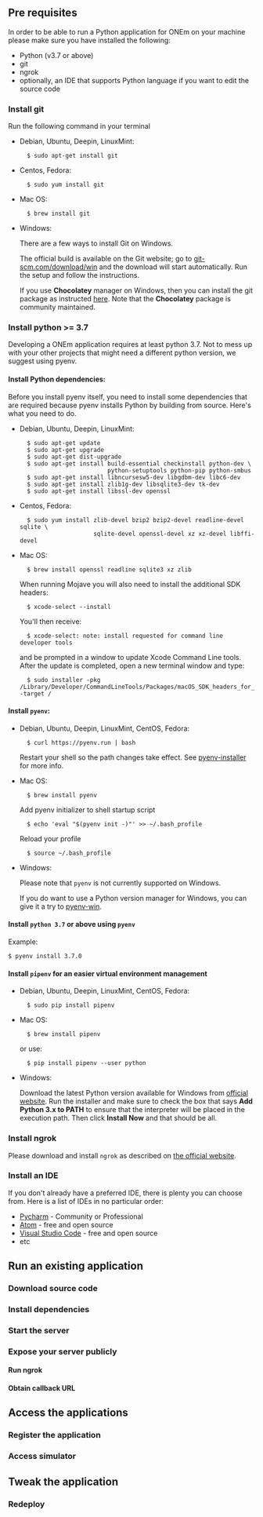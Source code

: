 ## Pre requisites
In order to be able to run a Python application for ONEm on your machine please make sure
you have installed the following:

- Python (v3.7 or above)
- git
- ngrok
- optionally, an IDE that supports Python language if you want to edit the source code

### Install git
Run the following command in your terminal

- Debian, Ubuntu, Deepin, LinuxMint: 

        $ sudo apt-get install git

- Centos, Fedora: 

        $ sudo yum install git

- Mac OS:

        $ brew install git

- Windows:

    There are a few ways to install Git on Windows.
    
    The official build is available on the Git website; go to 
    [git-scm.com/download/win](https://git-scm.com/download/win) and the download 
    will start automatically. Run the setup and follow the instructions.
    
    If you use **Chocolatey** manager on Windows, then you can install the git 
    package as instructed [here](https://chocolatey.org/packages/git). Note that the
    **Chocolatey** package is community maintained.

### Install python >= 3.7

Developing a ONEm application requires at least python 3.7. Not to mess up with your 
other projects that might need a different python version, we suggest using pyenv.

#### Install Python dependencies:

Before you install pyenv itself, you need to install some dependencies that are required 
because pyenv installs Python by building from source.
Here's what you need to do.

- Debian, Ubuntu, Deepin, LinuxMint:

        $ sudo apt-get update
        $ sudo apt-get upgrade
        $ sudo apt-get dist-upgrade
        $ sudo apt-get install build-essential checkinstall python-dev \
                               python-setuptools python-pip python-smbus
        $ sudo apt-get install libncursesw5-dev libgdbm-dev libc6-dev
        $ sudo apt-get install zlib1g-dev libsqlite3-dev tk-dev
        $ sudo apt-get install libssl-dev openssl

- Centos, Fedora:

        $ sudo yum install zlib-devel bzip2 bzip2-devel readline-devel sqlite \
                           sqlite-devel openssl-devel xz xz-devel libffi-devel

- Mac OS:

        $ brew install openssl readline sqlite3 xz zlib

    When running Mojave you will also need to install the additional SDK headers:

        $ xcode-select --install

    You'll then receive:

        $ xcode-select: note: install requested for command line developer tools

    and be prompted in a window to update Xcode Command Line tools. After the update is 
    completed, open a new terminal window and type:

        $ sudo installer -pkg /Library/Developer/CommandLineTools/Packages/macOS_SDK_headers_for_macOS_10.14.pkg -target /

#### Install `pyenv`:

- Debian, Ubuntu, Deepin, LinuxMint, CentOS, Fedora:

        $ curl https://pyenv.run | bash

    Restart your shell so the path changes take effect. See [pyenv-installer](https://github.com/pyenv/pyenv-installer) 
    for more info.

- Mac OS:

        $ brew install pyenv

    Add pyenv initializer to shell startup script

        $ echo 'eval "$(pyenv init -)"' >> ~/.bash_profile

    Reload your profile

        $ source ~/.bash_profile

- Windows:

    Please note that `pyenv` is not currently supported on Windows.
    
    If you do want to use a Python version manager for Windows, you can give it a
    try to [pyenv-win](https://pypi.org/project/pyenv-win/).

#### Install `python 3.7` or above using `pyenv`
  
Example:

    $ pyenv install 3.7.0

<!-- $ SDKROOT=/Applications/Xcode.app/Contents/Developer/Platforms/MacOSX.platform/Developer/SDKs/MacOSX.sdk pyenv install 3.7.0 -->

#### Install `pipenv` for an easier virtual environment management

- Debian, Ubuntu, Deepin, LinuxMint, CentOS, Fedora:

        $ sudo pip install pipenv

- Mac OS:

        $ brew install pipenv

    or use:
    
        $ pip install pipenv --user python

- Windows:

    Download the latest Python version available for Windows from 
    [official website](https://www.python.org/downloads/windows/). Run the 
    installer and make sure to check the box that says **Add Python 3.x to PATH** 
    to ensure that the interpreter will be placed in the execution path.
    Then click **Install Now** and that should be all.

### Install ngrok

Please download and install `ngrok` as described on [the official website](https://ngrok.com/download).

### Install an IDE

If you don't already have a preferred IDE, there is plenty you can choose from. Here is a
list of IDEs in no particular order:

- [Pycharm](https://www.jetbrains.com/pycharm/download/#section=linux) - Community or Professional
- [Atom](https://atom.io/) - free and open source
- [Visual Studio Code](https://code.visualstudio.com/) - free and open source
- etc

## Run an existing application
<!-- to be detailed -->

### Download source code
<!-- to be detailed -->

### Install dependencies
<!-- to be detailed -->

### Start the server
<!-- to be detailed -->

### Expose your server publicly
<!-- to be detailed -->

#### Run ngrok
<!-- to be detailed -->

#### Obtain callback URL
<!-- to be detailed -->


## Access the applications
<!-- to be detailed -->

### Register the application
<!-- to be detailed -->

### Access simulator
<!-- to be detailed -->


## Tweak the application
<!-- to be detailed -->

### Redeploy
<!-- to be detailed -->
